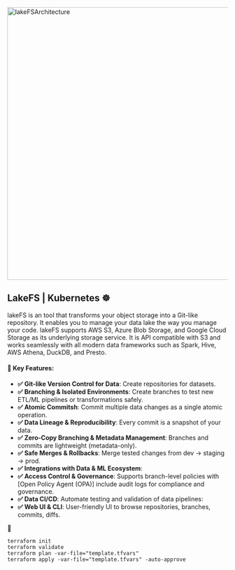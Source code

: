 <img width="1121" height="623" alt="lakeFSArchitecture" src="https://github.com/user-attachments/assets/a2832069-0729-4767-8ebf-9f3ec15b9c92" />



## LakeFS | Kubernetes ☸️
lakeFS is an tool that transforms your object storage into a Git-like repository. It enables you to manage your data lake the way you manage your code. lakeFS supports AWS S3, Azure Blob Storage, and Google Cloud Storage as its underlying storage service. It is API compatible with S3 and works seamlessly with all modern data frameworks such as Spark, Hive, AWS Athena, DuckDB, and Presto.

#### 🎯 Key Features:

- **✅ Git-like Version Control for Data**: Create repositories for datasets.
- **✅ Branching & Isolated Environments**: Create branches to test new ETL/ML pipelines or transformations safely.
- **✅ Atomic Commitsh**: Commit multiple data changes as a single atomic operation.
- **✅ Data Lineage & Reproducibility**: Every commit is a snapshot of your data.
- **✅ Zero-Copy Branching & Metadata Management**: Branches and commits are lightweight (metadata-only).
- **✅ Safe Merges & Rollbacks**: Merge tested changes from dev → staging → prod.
- **✅ Integrations with Data & ML Ecosystem**:
- **✅ Access Control & Governance**: Supports branch-level policies with [Open Policy Agent (OPA)] include audit logs for compliance and governance.
- **✅ Data CI/CD**: Automate testing and validation of data pipelines:
- **✅ Web UI & CLI**: User-friendly UI to browse repositories, branches, commits, diffs.


🚀 
```
terraform init
terraform validate
terraform plan -var-file="template.tfvars"
terraform apply -var-file="template.tfvars" -auto-approve
```





